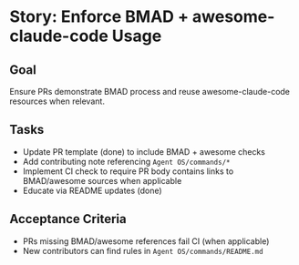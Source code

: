 # Story: Enforce BMAD + awesome-claude-code Usage

## Goal
Ensure PRs demonstrate BMAD process and reuse awesome-claude-code resources when relevant.

## Tasks
- Update PR template (done) to include BMAD + awesome checks
- Add contributing note referencing `Agent OS/commands/*`
- Implement CI check to require PR body contains links to BMAD/awesome sources when applicable
- Educate via README updates (done)

## Acceptance Criteria
- PRs missing BMAD/awesome references fail CI (when applicable)
- New contributors can find rules in `Agent OS/commands/README.md` 